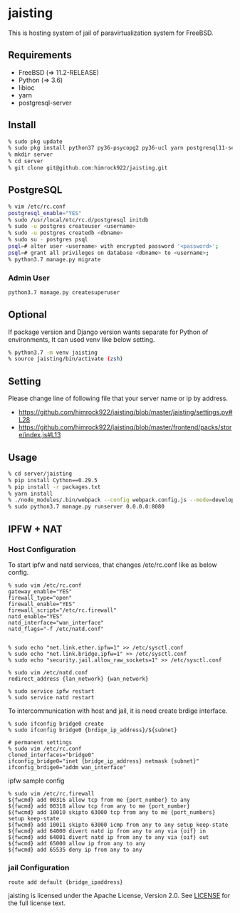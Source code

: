 # jaisting

This is hosting system of jail of paravirtualization system  for FreeBSD.

## Requirements

* FreeBSD (=> 11.2-RELEASE)
* Python (=> 3.6)
* libioc
* yarn
* postgresql-server

## Install

```bash
% sudo pkg update
% sudo pkg install python37 py36-psycopg2 py36-ucl yarn postgresql11-server rsync
% mkdir server
% cd server
% git clone git@github.com:himrock922/jaisting.git
```

## PostgreSQL

```bash
% vim /etc/rc.conf
postgresql_enable="YES"
% sudo /usr/local/etc/rc.d/postgresql initdb
% sudo -u postgres createuser <username>
% sudo -u postgres createdb <dbname>
% sudo su - postgres psql
psql=# alter user <username> with encrypted password '<password>';
psql=# grant all privileges on database <dbname> to <username>;
% python3.7 manage.py migrate
```

### Admin User

```bash
python3.7 manage.py createsuperuser
```

## Optional

If package version and Django version wants separate for Python of environments,
It can used venv like below setting.

```bash
% python3.7 -m venv jaisting
% source jaisting/bin/activate (zsh)
```

## Setting

Please change line of following file that your server name or ip by address.

* https://github.com/himrock922/jaisting/blob/master/jaisting/settings.py#L28
* https://github.com/himrock922/jaisting/blob/master/frontend/packs/store/index.js#L13

## Usage

```bash
% cd server/jaisting
% pip install Cython==0.29.5
% pip install -r packages.txt
% yarn install
% ./node_modules/.bin/webpack --config webpack.config.js --mode=development
% sudo python3.7 manage.py runserver 0.0.0.0:8080
```

## IPFW + NAT

### Host Configuration

To start ipfw and natd services, that changes /etc/rc.conf like as below config.

```
% sudo vim /etc/rc.conf
gateway_enable="YES"
firewall_type="open"
firewall_enable="YES"
firewall_script="/etc/rc.firewall"
natd_enable="YES"
natd_interface="wan_interface"
natd_flags="-f /etc/natd.conf"


% sudo echo "net.link.ether.ipfw=1" >> /etc/sysctl.conf
% sudo echo "net.link.bridge.ipfw=1" >> /etc/sysctl.conf
% sudo echo "security.jail.allow_raw_sockets=1" >> /etc/sysctl.conf

% sudo vim /etc/natd.conf
redirect_address {lan_network} {wan_network}

% sudo service ipfw restart
% sudo service natd restart
```

To intercommunication with host and jail, it is need create brdige interface.

```
% sudo ifconfig bridge0 create
% sudo ifconfig bridge0 {brdige_ip_address}/${subnet}

# permanent settings
% sudo vim /etc/rc.conf
cloned_interfaces="bridge0"
ifconfig_bridge0="inet {bridge_ip_address} netmask {subnet}"
ifconfig_brdige0="addm wan_interface"
```

ipfw sample config

```
% sudo vim /etc/rc.firewall
${fwcmd} add 00316 allow tcp from me {port_number} to any
${fwcmd} add 00318 allow tcp from any to me {port_number}
${fwcmd} add 10010 skipto 63000 tcp from any to me {port_numbers} setup keep-state
${fwcmd} add 10011 skipto 63000 icmp from any to any setup keep-state
${fwcmd} add 64000 divert natd ip from any to any via {oif} in
${fwcmd} add 64001 divert natd ip from any to any via {oif} out
${fwcmd} add 65000 allow ip from any to any
${fwcmd} add 65535 deny ip from any to any
```

### jail Configuration

```
route add default {bridge_ipaddress}
```

jaisting is licensed under the Apache License, Version 2.0. See [LICENSE](LICENSE) for the full license text.
